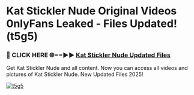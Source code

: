 # Kat Stickler Nude Original Videos 0nlyFans Leaked - Files Updated! (t5g5)

<h3>🔴 CLICK HERE 🌐==►► <a href="https://tinyurl.com/52m3yx9h" rel="nofollow">Kat Stickler Nude Updated Files</a></h3>

Get Kat Stickler Nude and all content. Now you can access all videos and pictures of Kat Stickler Nude. New Updated Files 2025!

[![t5g5](https://i.imgur.com/TnHtlc8.gif)](https://tinyurl.com/52m3yx9h)
